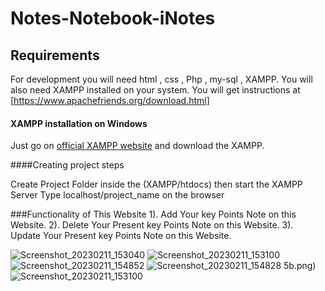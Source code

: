 ﻿# Notes-Notebook-iNotes


## Requirements

For development you will need  html , css , Php , my-sql , XAMPP.
You will also need XAMPP installed on your system. You will get instructions at [https://www.apachefriends.org/download.html]

#### XAMPP installation on Windows
Just go on [official XAMPP website](https://www.apachefriends.org/download.html) and download the XAMPP.

####Creating project steps

Create Project Folder inside the (XAMPP/htdocs) then start the XAMPP Server 
Type localhost/project_name on the browser


###Functionality of  This Website
1). Add Your key Points Note on this Website.
2). Delete Your Present key Points Note on this Website.
3). Update Your Present key Points Note on this Website.


![Screenshot_20230211_153040](https://user-images.githubusercontent.com/103774658/218252456-dcf879f9-ead1-4928-a2cc-a306b3dbce5b.png)
![Screenshot_20230211_153100](https://user-images.githubusercontent.com/103774658/218252462-cb9dbc6a-1e71-4fb2-8fcf-47246e77de84.png)
![Screenshot_20230211_154852](https://user-images.githubusercontent.com/103774658/218252770-ba5ff9c3-b5f4-401b-b993-e93bdef94097.png)
![Screenshot_20230211_154828](https://user-images.githubusercontent.com/103774658/218252773-72266521-b49b-4c85-b078-373eb89cf2d0.png)
5b.png)
![Screenshot_20230211_153100](https://user-images.githubusercontent.com/103774658/218252462-cb9dbc6a-1e71-4fb2-8fcf-47246e77de84.png)


